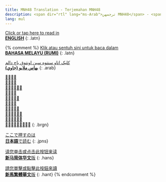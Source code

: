 ```yaml
---
title: MNH48 Translation - Terjemahan MNH48
description: <span dir="rtl" lang="ms-Arab">ترجمهن MNH48</span> - <span style="writing-mode:unset; display:inline-block; margin-left:0em; direction:rtl; -moz-transform:scale(-1, -1); -webkit-transform:scale(-1, -1); -o-transform:scale(-1, -1); -ms-transform:scale(-1, -1); transform:scale(-1, -1);" lang="ms-Brgn"> </span>
lang: mul
---
```


[Click or tap here to read in<br>**ENGLISH**](en)
{: .latn}

{% comment %}
[Klik atau sentuh sini untuk baca dalam<br>**BAHASA MELAYU (RUMI)**](ms)
{: .latn}

[کليک اتاو سنتوه سين اونتوق باچ دالم<br>**بهاس ملايو (جاوي)**](ms-Arab)
{: .arab}

[<br><br><br><br><br><br><br>**<br><br>**](ms-Brgn)
{: .brgn}

[ここで押すのは<br>**日本語**で読む](ja)
{: .jpns}

[请您单击或点击此按钮来读<br>**新马简体华文**版](zh-Hans)
{: .hans}

[請您單擊或點擊此按鈕來讀<br>**新馬繁體華文**版](zh-Hant)
{: .hant}
{% endcomment %}<!--temporarily comment out other language from jekyll side-->